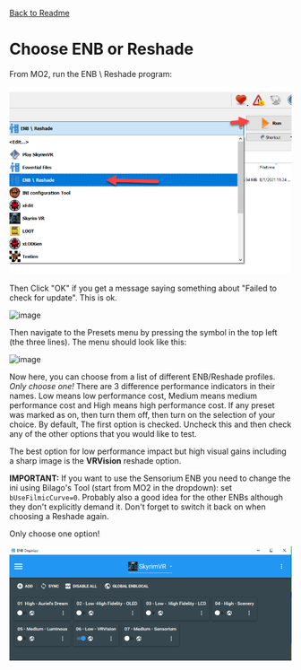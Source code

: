 [Back to Readme](https://github.com/Kvitekvist/FUS/blob/main/README.md)

# Choose ENB or Reshade
From MO2, run the ENB \ Reshade program:

![image](https://github.com/Kvitekvist/FUS/blob/main/images/enb.png?raw=true)

Then Click "OK" if you get a message saying something about "Failed to check for update". This is ok.

![image](https://i.ibb.co/P5mpMfH/enb2.jpg)

Then navigate to the Presets menu by pressing the symbol in the top left (the three lines). The menu should look like this:

![image](https://i.ibb.co/YkFSZJ1/enb3.jpg)

Now here, you can choose from a list of different ENB/Reshade profiles. _Only choose one!_ There are 3 difference performance indicators in their names. Low means low performance cost, Medium means medium performance cost and High means high performance cost. 
If any preset was marked as on, then turn them off, then turn on the selection of your choice. By default, The first option is checked. Uncheck this and then check any of the other options that you would like to test.

The best option for low performance impact but high visual gains including a sharp image is the **VRVision** reshade option. 

**IMPORTANT:** If you want to use the Sensorium ENB you need to change the ini using Bilago's Tool (start from MO2 in the dropdown): set `bUseFilmicCurve=0`. Probably also a good idea for the other ENBs although they don't explicitly demand it. Don't forget to switch it back on when choosing a Reshade again.

Only choose one option!

![image](https://github.com/Kvitekvist/FUS/blob/main/images/enb%20selection.png?raw=true)
